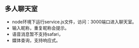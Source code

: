## 多人聊天室

+  node环境下运行service.js文件，访问：3000端口进入聊天室。
+  输入昵称，重复昵称会提示。
+  语音消息暂不支持safari，
+  媒体查询，支持响应式。